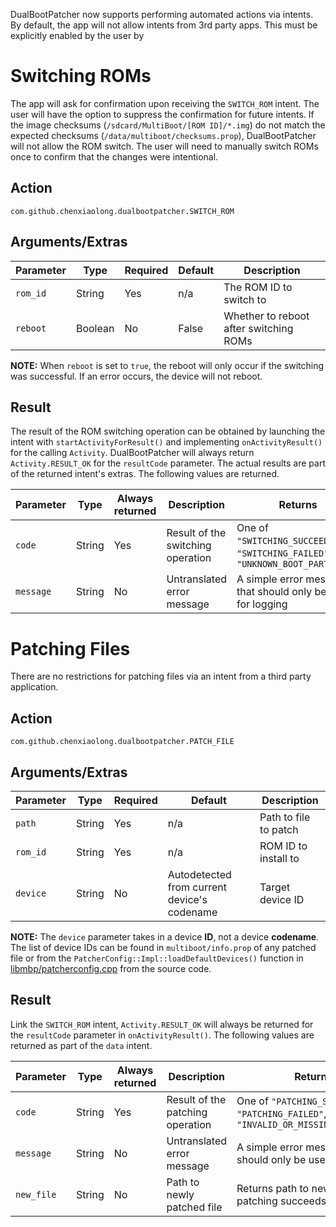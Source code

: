 DualBootPatcher now supports performing automated actions via intents. By default, the app will not allow intents from 3rd party apps. This must be explicitly enabled by the user by


Switching ROMs
==============

The app will ask for confirmation upon receiving the `SWITCH_ROM` intent. The user will have the option to suppress the confirmation for future intents. If the image checksums (`/sdcard/MultiBoot/[ROM ID]/*.img`) do not match the expected checksums (`/data/multiboot/checksums.prop`), DualBootPatcher will not allow the ROM switch. The user will need to manually switch ROMs once to confirm that the changes were intentional.

Action
------

    com.github.chenxiaolong.dualbootpatcher.SWITCH_ROM

Arguments/Extras
----------------

| Parameter  | Type    | Required | Default | Description                            |
|------------|---------|----------|---------|----------------------------------------|
| `rom_id`   | String  | Yes      | n/a     | The ROM ID to switch to                |
| `reboot`   | Boolean | No       | False   | Whether to reboot after switching ROMs |

**NOTE:** When `reboot` is set to `true`, the reboot will only occur if the switching was successful. If an error occurs, the device will not reboot.

Result
------

The result of the ROM switching operation can be obtained by launching the intent with `startActivityForResult()` and implementing `onActivityResult()` for the calling `Activity`. DualBootPatcher will always return `Activity.RESULT_OK` for the `resultCode` parameter. The actual results are part of the returned intent's extras. The following values are returned.

| Parameter | Type   | Always returned | Description                       | Returns                                                                             |
|-----------|--------|-----------------|-----------------------------------|-------------------------------------------------------------------------------------|
| `code`    | String | Yes             | Result of the switching operation | One of `"SWITCHING_SUCCEEDED"`, `"SWITCHING_FAILED"`, or `"UNKNOWN_BOOT_PARTITION"` |
| `message` | String | No              | Untranslated error message        | A simple error message that should only be used for logging                         |


Patching Files
==============

There are no restrictions for patching files via an intent from a third party application.

Action
------

    com.github.chenxiaolong.dualbootpatcher.PATCH_FILE

Arguments/Extras
----------------

| Parameter | Type   | Required | Default                                     | Description           |
|-----------|--------|----------|---------------------------------------------|-----------------------|
| `path`    | String | Yes      | n/a                                         | Path to file to patch |
| `rom_id`  | String | Yes      | n/a                                         | ROM ID to install to  |
| `device`  | String | No       | Autodetected from current device's codename | Target device ID      |

**NOTE:** The `device` parameter takes in a device **ID**, not a device **codename**. The list of device IDs can be found in `multiboot/info.prop` of any patched file or from the `PatcherConfig::Impl::loadDefaultDevices()` function in [libmbp/patcherconfig.cpp](https://github.com/chenxiaolong/DualBootPatcher/blob/master/libmbp/patcherconfig.cpp) from the source code.

Result
------

Link the `SWITCH_ROM` intent, `Activity.RESULT_OK` will always be returned for the `resultCode` parameter in `onActivityResult()`. The following values are returned as part of the `data` intent.

| Parameter  | Type   | Always returned | Description                      | Returns                                                                                 |
|------------|--------|-----------------|----------------------------------|-----------------------------------------------------------------------------------------|
| `code`     | String | Yes             | Result of the patching operation | One of `"PATCHING_SUCCEEDED"`, `"PATCHING_FAILED"`, or `"INVALID_OR_MISSING_ARGUMENTS"` |
| `message`  | String | No              | Untranslated error message       | A simple error message that should only be used for logging                             |
| `new_file` | String | No              | Path to newly patched file       | Returns path to new file only if patching succeeds                                      |
